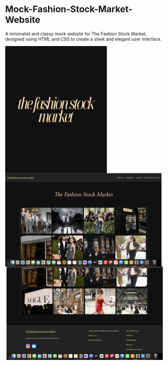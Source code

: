 # Mock-Fashion-Stock-Market-Website
A minimalist and classy mock website for The Fashion Stock Market, designed using HTML and CSS to create a sleek and elegant user interface.

<img src="logo.png" align= "center" width="325">


<img src="screenshot1.jpeg" align="left" width="500">


<img src="screenshot2.jpeg" align="right" width="500">
